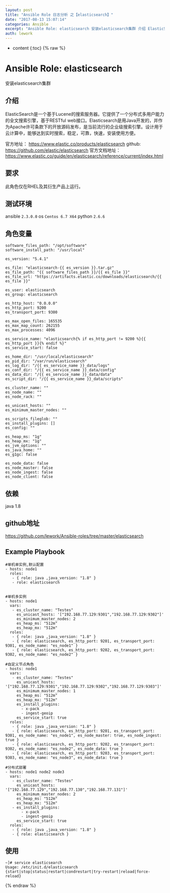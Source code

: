```yaml
---
layout: post
title: "Ansible Role 日志分析 之【elasticsearch】"
date: "2017-08-13 15:07:14"
categories: Ansible
excerpt: "Ansible Role: elasticsearch 安装elasticsearch集群 介绍 ElasticSearch是一个基于Lucen..."
auth: lework
---
```

* content
{:toc}
{% raw %}

# Ansible Role: elasticsearch

安装elasticsearch集群

## 介绍

ElasticSearch是一个基于Lucene的搜索服务器。它提供了一个分布式多用户能力的全文搜索引擎，基于RESTful web接口。Elasticsearch是用Java开发的，并作为Apache许可条款下的开放源码发布，是当前流行的企业级搜索引擎。设计用于云计算中，能够达到实时搜索，稳定，可靠，快速，安装使用方便。

官方地址： https://www.elastic.co/products/elasticsearch
github: https://github.com/elastic/elasticsearch
官方文档地址：https://www.elastic.co/guide/en/elasticsearch/reference/current/index.html

## 要求

此角色仅在RHEL及其衍生产品上运行。

## 测试环境

ansible `2.3.0.0`
os `Centos 6.7 X64`
python `2.6.6`

## 角色变量
	software_files_path: "/opt/software"
	software_install_path: "/usr/local"

	es_version: "5.4.1"

	es_file: "elasticsearch-{{ es_version }}.tar.gz"
	es_file_path: "{{ software_files_path }}/{{ es_file }}"
	es_file_url: "https://artifacts.elastic.co/downloads/elasticsearch/{{ es_file }}"

	es_user: elasticsearch
	es_group: elasticsearch

	es_http_host: "0.0.0.0"
	es_http_port: 9200
	es_transport_port: 9300

	es_max_open_files: 165535
	es_max_map_count: 262155
	es_max_processes: 4096

	es_service_name: "elasticsearch{% if es_http_port != 9200 %}{{ es_http_port }}{% endif %}"
	es_service_start: false

	es_home_dir: "/usr/local/elasticsearch"
	es_pid_dir: "/var/run/elasticsearch"
	es_log_dir: "/{{ es_service_name }}_data/logs"
	es_conf_dir: "/{{ es_service_name }}_data/config"
	es_data_dir: "/{{ es_service_name }}_data/data"
	es_script_dir: "/{{ es_service_name }}_data/scripts"

	es_cluster_name: ""
	es_node_name: ""
	es_node_rack: ""

	es_unicast_hosts: ""
	es_minimum_master_nodes: ""

	es_scripts_fileglob: ""
	es_install_plugins: []
	es_config: ""

	es_heap_ms: "1g"
	es_heap_mx: "1g"
	es_jvm_options: ""
	es_java_home: ""
	es_g1gc: false

	es_node_data: false
	es_node_master: false
	es_node_ingest: false
	es_node_client: false
	
## 依赖

java 1.8

## github地址
https://github.com/lework/Ansible-roles/tree/master/elasticsearch

## Example Playbook

	#单机单实例,默认配置
	- hosts: node1
	  roles:
	   - { role: java ,java_version: "1.8" }
	   - role: elasticsearch
	   

	#单机多实例
	- hosts: node1
	  vars:
	   - es_cluster_name: "Testes"
		 es_unicast_hosts: '["192.168.77.129:9301","192.168.77.129:9302"]'
		 es_minimum_master_nodes: 2
		 es_heap_ms: "512m"
		 es_heap_mx: "512m"
	  roles:
	   - { role: java ,java_version: "1.8" }
	   - { role: elasticsearch, es_http_port: 9201, es_transport_port: 9301, es_node_name: "es_node1" }
	   - { role: elasticsearch, es_http_port: 9202, es_transport_port: 9302, es_node_name: "es_node2" }
	
	#自定义节点角色
	- hosts: node1
	  vars:
	   - es_cluster_name: "Testes"
		 es_unicast_hosts: '["192.168.77.129:9301","192.168.77.129:9302","192.168.77.129:9303"]'
		 es_minimum_master_nodes: 1
		 es_heap_ms: "512m"
		 es_heap_mx: "512m"
		 es_install_plugins:
		   - x-pack
		   - ingest-geoip
		 es_service_start: true
	  roles:
	   - { role: java ,java_version: "1.8" }
	   - { role: elasticsearch, es_http_port: 9201, es_transport_port: 9301, es_node_name: "es_node1", es_node_master: true, es_node_ingest: true }
	   - { role: elasticsearch, es_http_port: 9202, es_transport_port: 9302, es_node_name: "es_node2", es_node_data: true }
	   - { role: elasticsearch, es_http_port: 9203, es_transport_port: 9303, es_node_name: "es_node3", es_node_data: true }
	
	#分布式部署
	- hosts: node1 node2 node3
	  vars:
	   - es_cluster_name: "Testes"
		 es_unicast_hosts: '["192.168.77.129","192.168.77.130","192.168.77.131"]'
		 es_minimum_master_nodes: 2
		 es_heap_ms: "512m"
		 es_heap_mx: "512m"
	   - es_install_plugins:
		   - x-pack
		   - ingest-geoip
		 es_service_start: true
	  roles:
	   - { role: java ,java_version: "1.8" }
	   - { role: elasticsearch }


## 使用

```
~]# service elasticsearch
Usage: /etc/init.d/elasticsearch {start|stop|status|restart|condrestart|try-restart|reload|force-reload}
```
{% endraw %}

